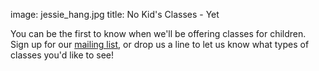 image: jessie_hang.jpg
title: No Kid's Classes - Yet

You can be the first to know when we'll be offering classes for children. Sign up for our [mailing list](http://eepurl.com/x66Nj), or drop us a line to let us know what types of classes you'd like to see!